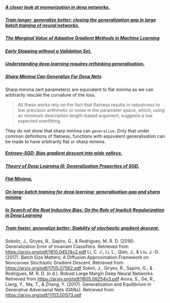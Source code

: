 ##### [A closer look at memorization in deep networks.](https://arxiv.org/pdf/1706.05394v1.pdf)


##### [Train longer, generalize better: closing the generalization gap in large batch training of neural networks.](https://arxiv.org/pdf/1705.08741.pdf)


##### [The Marginal Value of Adaptive Gradient Methods in Machine Learning](https://arxiv.org/pdf/1705.08292v1.pdf)


##### [Early Stopping without a Validation Set.](https://arxiv.org/pdf/1703.09580v2.pdf)


##### [Understanding deep learning requires rethinking generalisation.](https://arxiv.org/pdf/1611.03530v2.pdf)


##### [Sharp Minima Can Generalize For Deep Nets](https://arxiv.org/pdf/1703.04933.pdf)

Sharp minima (wrt parameters) are equivalent to flat minima as we can arbitrarily rescale the curvature of the loss.

> All these works rely on the fact that flatness results in robustness to low precision arithmetic or noise in the parameter space, which, using an minimum description length-based argument, suggests a low expected overfitting.

They do not show that sharp minima can `generalise`. Only that under common definitions of flatness, functions with equivalent generalisation can be made to have arbitrarily flat or sharp minima.

##### [Entropy-SGD: Bias gradient descent into wide valleys. ](https://arxiv.org/pdf/1611.01838.pdf)


##### [Theory of Deep Learning III: Generalization Properties of SGD.](https://dspace.mit.edu/bitstream/handle/1721.1/107841/CBMM-Memo-067.pdf?sequence=1)


##### [Flat Minima.](http://doi.org/10.1162/neco.1997.9.1.1)


##### [On large batch training for deep learning: generalisation gap and sharp minima](??)


##### [In Search of the Real Inductive Bias: On the Role of Implicit Regularization in Deep Learning](http://arxiv.org/abs/1412.6614)


##### [Train faster, generalize better: Stability of stochastic gradient descent.](http://arxiv.org/abs/1509.01240)


Sokolic, J., Giryes, R., Sapiro, G., & Rodrigues, M. R. D. (2016). Generalization Error of Invariant Classifiers. Retrieved from https://arxiv.org/pdf/1610.04574v2.pdf
Li, C. J., Li, L., Qian, J., & Liu, J.-G. (2017). Batch Size Matters: A Diffusion Approximation Framework on Nonconvex Stochastic Gradient Descent. Retrieved from https://arxiv.org/pdf/1705.07562.pdf
Sokoli, J., Giryes, R., Sapiro, G., & Rodrigues, M. R. D. (n.d.). Robust Large Margin Deep Neural Networks. Retrieved
from https://arxiv.org/pdf/1605.08254v3.pdf
Arora, S., Ge, R., Liang, Y., Ma, T., & Zhang, Y. (2017). Generalization and Equilibrium in Generative Adversarial Nets (GANs). Retrieved from https://arxiv.org/pdf/1703.00573.pdf
